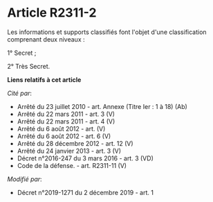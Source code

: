 # Article R2311-2

Les informations et supports classifiés font l'objet d'une classification comprenant deux niveaux :

1° Secret ;

2° Très Secret.

**Liens relatifs à cet article**

_Cité par_:

  - Arrêté du 23 juillet 2010 - art. Annexe (Titre Ier : 1 à 18) (Ab)
  - Arrêté du 22 mars 2011 - art. 3 (V)
  - Arrêté du 22 mars 2011 - art. 4 (V)
  - Arrêté du 6 août 2012 - art. (V)
  - Arrêté du 6 août 2012 - art. 6 (V)
  - Arrêté du 28 décembre 2012 - art. 12 (V)
  - Arrêté du 24 janvier 2013 - art. 3 (V)
  - Décret n°2016-247 du 3 mars 2016 - art. 3 (VD)
  - Code de la défense. - art. R2311-11 (V)

_Modifié par_:

  - Décret n°2019-1271 du 2 décembre 2019 - art. 1
